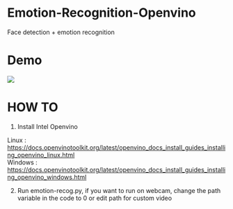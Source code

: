 # Emotion-Recognition-Openvino
Face detection  + emotion recognition

# Demo 
![](emotion.gif)

# HOW TO
1. Install Intel Openvino  

Linux : https://docs.openvinotoolkit.org/latest/openvino_docs_install_guides_installing_openvino_linux.html  
Windows : https://docs.openvinotoolkit.org/latest/openvino_docs_install_guides_installing_openvino_windows.html

2. Run emotion-recog.py, if you want to run on webcam, change the path variable in the code to 0 or edit path for custom video
